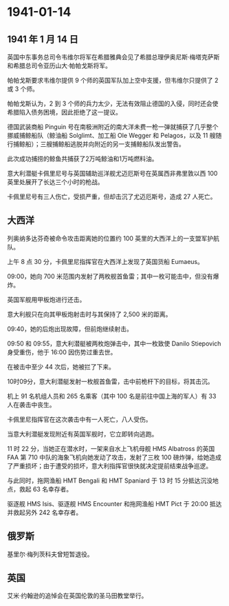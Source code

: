 # 1941-01-14

## 1941 年 1 月 14 日

英国中东事务总司令韦维尔将军在希腊雅典会见了希腊总理伊奥尼斯·梅塔克萨斯和希腊总司令亚历山大·帕帕戈斯将军。

帕帕戈斯要求韦维尔提供 9 个师的英国军队加上空中支援，但韦维尔只提供了 2
或 3 个师。

帕帕戈斯认为，2 到 3
个师的兵力太少，无法有效阻止德国的入侵，同时还会使希腊陷入债务困境，因此拒绝了这一提议。

德国武装商船 Pinguin
号在南极洲附近的南大洋未费一枪一弹就捕获了几乎整个挪威捕鲸船队（鲸油船
Solglimt、加工船 Ole Wegger 和 Pelagos，以及 11
艘随行捕鲸船）；三艘捕鲸船逃脱并向附近的另一支捕鲸船队发出警告。

此次成功捕捞的鲸鱼共捕获了2万吨鲸油和1万吨燃料油。

意大利潜艇卡佩里尼号与英国辅助巡洋舰尤迈厄斯号在英属西非弗里敦以西 100
英里处展开了长达三个小时的枪战。

卡佩里尼号有三人伤亡，受损严重，但却击沉了尤迈厄斯号，造成 27 人死亡。

## 大西洋

列奥纳多达芬奇被命令攻击距离她的位置约 100
英里的大西洋上的一支盟军护航队。

上午 8 点 30 分，卡佩里尼指挥官在大西洋上发现了英国货船 Eumaeus。

09:00，她向 700
米范围内发射了两枚舰首鱼雷；其中一枚可能击中，但没有爆炸。

英国军舰用甲板炮进行还击。

意大利舰只在向其甲板炮射击时与其保持了 2,500 米的距离。

09:40，她的后炮出现故障，但前炮继续射击。

09:50 和 09:55，意大利潜艇被两枚炮弹击中，其中一枚致使 Danilo Stiepovich
身受重伤，他于 16:00 因伤势过重去世。

在被击中至少 44 次后，她被拦了下来。

10时09分，意大利潜艇发射一枚舰首鱼雷，击中前桅杆下的目标，将其击沉。

机上 91 名机组人员和 265 名乘客（其中 100 名是前往中国上海的军人）有 33
人在袭击中丧生。

卡佩里尼指挥官在这次袭击中有一人死亡，八人受伤。

当意大利潜艇发现附近有英国军舰时，它立即转向逃跑。

11 时 22 分，当她正在潜水时，一架来自水上飞机母舰 HMS Albatross 的英国
FAA 第 710 中队的海象飞机向她发动了攻击，发射了三枚 100
磅炸弹，给她造成了严重损坏；由于遭受的损坏，意大利指挥官很快就决定提前结束战争巡逻。

与此同时，拖网渔船 HMT Bengali 和 HMT Spaniard 于 13 时 15
分抵达沉没地点，救起 63 名幸存者。

驱逐舰 HMS Isis、驱逐舰 HMS Encounter 和拖网渔船 HMT Pict 于 20:00
抵达并救起另外 242 名幸存者。

## 俄罗斯

基里尔·梅列茨科夫曾短暂退役。

## 英国

艾米·约翰逊的追悼会在英国伦敦的圣马田教堂举行。

